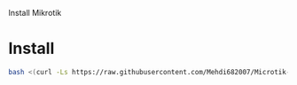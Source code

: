 Install Mikrotik

# Install
```bash
bash <(curl -Ls https://raw.githubusercontent.com/Mehdi682007/Microtik-chr-Installer/main/microtik.sh)

